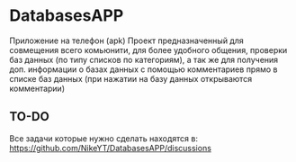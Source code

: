 # DatabasesAPP
Приложение на телефон (apk)
Проект предназначенный для совмещения всего комьюнити, для более удобного общения, проверки баз данных (по типу списков по категориям), а так же для получения доп. информации о базах данных с помощью комментариев прямо в списке баз данных (при нажатии на базу данных открываются комментарии)

## TO-DO
Все задачи которые нужно сделать находятся в:
https://github.com/NikeYT/DatabasesAPP/discussions
